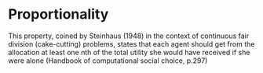 # Proportionality

This property, coined by Steinhaus (1948) in the context of continuous fair division (cake-cutting) problems, states that each agent should get from the allocation at least one nth of the total utility she would have received if she were alone (Handbook of computational social choice, p.297)